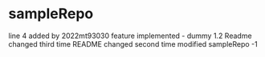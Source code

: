 # sampleRepo
line 4 added by 2022mt93030
feature implemented - dummy 1.2
Readme changed third time <dummy reason>
README changed second time
modified sampleRepo -1
